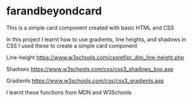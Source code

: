 # farandbeyondcard
This is a simple card component created with basic HTML and CSS

In this project I learnt how to use gradients, line heights, and shadows in CSS
I used these to create a simple card component

Line-height
https://www.w3schools.com/cssref/pr_dim_line-height.php

Shadows
https://www.w3schools.com/css/css3_shadows_box.asp

Gradients
https://www.w3schools.com/css/css3_gradients.asp

I learnt these functions from MDN and W3Schools
